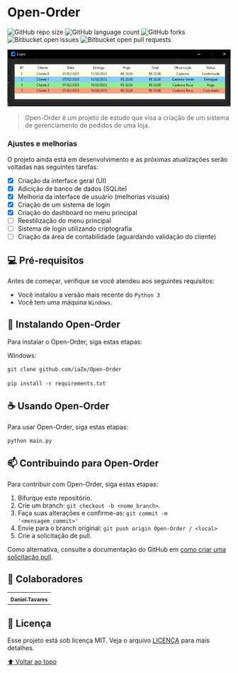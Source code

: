 # Open-Order

![GitHub repo size](https://img.shields.io/github/repo-size/iaZe/StockFlow?style=for-the-badge)
![GitHub language count](https://img.shields.io/github/languages/count/iaZe/StockFlow?style=for-the-badge)
![GitHub forks](https://img.shields.io/github/forks/iaZe/StockFlow?style=for-the-badge)
![Bitbucket open issues](https://img.shields.io/bitbucket/issues/iaZe/StockFlow?style=for-the-badge)
![Bitbucket open pull requests](https://img.shields.io/bitbucket/pr-raw/iaZe/StockFlow?style=for-the-badge)

<img src="/images/order.jpg" alt="exemplo imagem">

> Open-Order é um projeto de estudo que visa a criação de um sistema de gerenciamento de pedidos de uma loja.

### Ajustes e melhorias

O projeto ainda está em desenvolvimento e as próximas atualizações serão voltadas nas seguintes tarefas:

- [x] Criação da interface geral (UI)
- [x] Adicição de banco de dados (SQLite)
- [x] Melhoria da interface de usuário (melhorias visuais)
- [x] Criação de um sistema de login
- [x] Criação do dashboard no menu principal
- [ ] Reestilização do menu principal
- [ ] Sistema de login utilizando criptografia
- [ ] Criação da área de contabilidade (aguardando validação do cliente)

## 💻 Pré-requisitos

Antes de começar, verifique se você atendeu aos seguintes requisitos:
<!---Estes são apenas requisitos de exemplo. Adicionar, duplicar ou remover conforme necessário--->
* Você instalou a versão mais recente do `Python 3`
* Você tem uma máquina `Windows`.

## 🚀 Instalando Open-Order

Para instalar o Open-Order, siga estas etapas:

Windows:
```
git clone github.com/iaZe/Open-Order

pip install -r requirements.txt
```

## ☕ Usando Open-Order

Para usar Open-Order, siga estas etapas:

```
python main.py
```

## 📫 Contribuindo para Open-Order
Para contribuir com Open-Order, siga estas etapas:

1. Bifurque este repositório.
2. Crie um branch: `git checkout -b <nome_branch>`.
3. Faça suas alterações e confirme-as: `git commit -m '<mensagem_commit>'`
4. Envie para o branch original: `git push origin Open-Order / <local>`
5. Crie a solicitação de pull.

Como alternativa, consulte a documentação do GitHub em [como criar uma solicitação pull](https://help.github.com/en/github/collaborating-with-issues-and-pull-requests/creating-a-pull-request).

## 🤝 Colaboradores

<table>
  <tr>
    <td align="center">
      <a href="https://github.com/iaZe">
        <sub>
          <b>Daniel Tavares</b>
        </sub>
      </a>
    </td>
  </tr>
</table>

## 📝 Licença

Esse projeto está sob licença MIT. Veja o arquivo [LICENÇA](LICENSE.md) para mais detalhes.

[⬆ Voltar ao topo](#Open-Order)<br>
